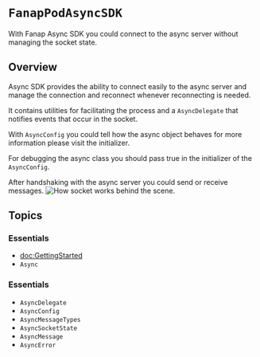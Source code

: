 # ``FanapPodAsyncSDK``
With Fanap Async SDK you could connect to the async server without managing the socket state.

## Overview
Async SDK provides the ability to connect easily to the async server and manage the connection and reconnect whenever reconnecting is needed.

It contains utilities for facilitating the process and a ``AsyncDelegate`` that notifies events that occur in the socket.

With ``AsyncConfig`` you could tell how the async object behaves for more information please visit the initializer.

For debugging the async class you should pass true in the initializer of the ``AsyncConfig``.

After handshaking with the async server you could send or receive messages.
![How socket works behind the scene.](socket.png)

## Topics

### Essentials

- <doc:GettingStarted>
- ``Async``

### Essentials

- ``AsyncDelegate``
- ``AsyncConfig``
- ``AsyncMessageTypes``
- ``AsyncSocketState``
- ``AsyncMessage``
- ``AsyncError``
